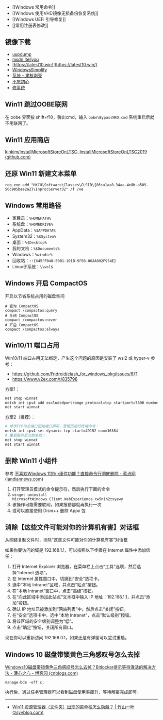 
- [[Windows 常用命令]]
- [[Windows 使用VHD镜像无损备份恢复系统]]
- [[Windows UEFI 引导修复]]
- [[常用注册表修改]]

## 镜像下载

- [uupdump](https://uupdump.net/)
- [msdn itellyou](https://msdn.itellyou.cn/)
- [https://latest10.win/](https://latest10.win/)
- [WindowsSimplify](https://github.com/WhatTheBlock/WindowsSimplify)
- [系统 - 果核剥壳](https://www.ghxi.com/category/all/system)
- [不忘初心](https://www.pc521.net/)
- [修系统](https://www.xiuxitong.com/)

## Win11 跳过OOBE联网
在 oobe 界面按 shift+f10，弹出cmd，输入 `oobe\BypassNRO.cmd` 系统重启后就不用联网了。

## Win11 应用商店
[kinkim/InstallMicrosoftStoreOnLTSC: InstallMicrosoftStoreOnLTSC2019 (github.com)](https://github.com/kinkim/InstallMicrosoftStoreOnLTSC)

## 还原 Win11 新建文本菜单
```shell
reg.exe add "HKCU\Software\Classes\CLSID\{86ca1aa0-34aa-4e8b-a509-50c905bae2a2}\InprocServer32" /f /ve
```

## Windows 常用路径
- 家目录：`%HOMEPATH%`
- 系统盘：`%HOMEDRIVE%`
- AppData：`%$APPDATA%`
- System32：`%$System%`
- 桌面：`%$Desktop%`
- 我的文档：`%$Documents%`
- Windows：`%windir%`
- 回收站：`::{645FF040-5081-101B-9F08-00AA002F954E}`
- Linux子系统：`\\wsl$`

## Windows 开启 CompactOS
开启以节省系统占用的磁盘空间
```shell
# 查询 CompactOS
compact /compactos:query
# 关闭 CompactOS
compact /compactos:never
# 开启 CompactOS
compact /compactos:always
```

## Win10/11 端口占用
Win10/11 端口占用无法绑定，产生这个问题的原因是安装了 wsl2 或 hyper-v
参考：
- https://github.com/Fndroid/clash_for_windows_pkg/issues/671
- https://www.v2ex.com/t/835798

方案1：
```sh
net stop winnat
netsh int ipv4 add excludedportrange protocol=tcp startport=7890 numberofports=1
net start winnat
```

方案2（推荐）：
```sh
# 修改TCP动态端口起始端口即可，管理员运行终端命令：
netsh int ipv4 set dynamic tcp start=49152 num=16384 
# 重启服务后立即生效！
net stop winnat
net start winnat
```

## 删除 Win11 小组件

参考 [不喜欢Windows 11的小组件功能？直接命令行彻底删除 - 蓝点网 (landiannews.com)](https://www.landiannews.com/archives/95616.html)

1.  打开管理员模式的命令提示符，然后执行下面的命令
2.  `winget uninstall MicrosoftWindows.Client.WebExperience_cw5n1h2txyewy`
3.  该操作可能需要联网，如果报错那就再执行一次
4. 或可以直接使用 Dism++ 删除 Appx 包


## 消除【这些文件可能对你的计算机有害】对话框

从网络复制文件时，消除“这些文件可能对你的计算机有害”对话框

如果你要访问的域是 192.168.1.1，可以按照以下步骤在 Internet 属性中添加信任：

1. 打开 Internet Explorer 浏览器，在菜单栏上点击“工具”选项，然后选择“Internet 选项”。
2. 在 Internet 属性窗口中，切换到“安全”选项卡。
3. 选中“本地 Intranet”区域，并点击“站点”按钮。
4. 在“本地 Intranet”窗口中，点击“高级”按钮。
5. 在“向此区域中添加此站点”文本框中输入 IP 地址：192.168.1.1，并点击“添加”按钮。
6. 确认 IP 地址已被添加到“网站列表”中，然后点击“关闭”按钮。
8. 在“安全”选项卡中，选中“本地 Intranet”，点击“默认级别”按钮。
9. 将该区域的安全级别调整为“低”。
10. 点击“确定”按钮，关闭所有窗口。

现在你可以重新访问 192.168.0.1，如果还是有弹窗可以尝试重启。


## Windows  10 磁盘带锁黄色三角感叹号怎么去掉

[Windows10磁盘带锁黄色三角感叹号怎么去掉？Bitlocker提示等待激活的解决方法 - 薄心之心 - 博客园 (cnblogs.com)](https://www.cnblogs.com/bosins/p/15419102.html)

```
manage-bde -off c:
```

执行后，通过任务管理器可以看到磁盘使用率飙升，等待解密完成即可。


---

- [Win11 资源管理器（文件夹）出现的菜单栏怎么隐藏？ | 竹山一叶 (zsyyblog.com)](https://zsyyblog.com/a2ad5b83.html)